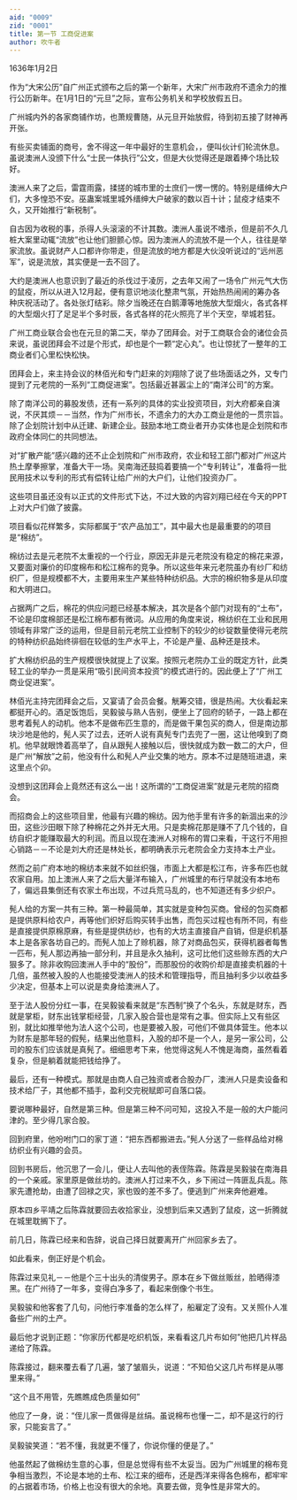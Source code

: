 ```yaml
---
aid: "0009"
zid: "0001"
title: 第一节 工商促进案
author: 吹牛者
---
```


1636年1月2日

作为“大宋公历”自广州正式颁布之后的第一个新年，大宋广州市政府不遗余力的推行公历新年。在1月1日的“元旦”之际，宣布公务机关和学校放假五日。

广州城内外的各家商铺作坊，也萧规曹随，从元旦开始放假，待到初五接了财神再开张。

有些买卖铺面的商号，舍不得这一年中最好的生意机会，，便叫伙计们轮流休息。虽说澳洲人没颁下什么“士民一体执行”公文，但是大伙觉得还是跟着捧个场比较好。

澳洲人来了之后，雷霆雨露，揉搓的城市里的士庶们一愣一愣的。特别是缙绅大户们，大多惶恐不安。巫蛊案城里城外缙绅大户破家的数以百十计；鼠疫才结束不久，又开始推行“新税制”。

自古因为收税的事，杀得人头滚滚的不计其数。澳洲人虽说不嗜杀，但是前不久几桩大案里动辄“流放”也让他们胆颤心惊。因为澳洲人的流放不是一个人，往往是举家流放。虽说财产人口都许你带走，但是流放的地方都是大伙没听说过的“远州恶军”，说是流放，其实便是一去不回了。

大约是澳洲人也意识到了最近的杀伐过于凌厉，之去年又闹了一场令广州元气大伤的鼠疫，所以从进入12月起，便有意识地淡化整肃气氛，开始热热闹闹的筹办各种庆祝活动了。各处张灯结彩。除夕当晚还在白鹅潭等地施放大型烟火，各式各样的大型烟火打了足足半个多时辰，各式各样的花火照亮了半个天空，举城若狂。

广州工商业联合会也在元旦的第二天，举办了团拜会。对于工商联合会的诸位会员来说，虽说团拜会不过是个形式，却也是个一颗“定心丸”。也让惊扰了一整年的工商业者们心里松快松快。

团拜会上，来主持会议的林佰光和专门赶来的刘翔除了说了些场面话之外，又专门提到了元老院的一系列“工商促进案”。包括最近甚嚣尘上的“南洋公司”的方案。

除了南洋公司的募股发债，还有一系列的具体的实业投资项目，刘大府都亲自演说，不厌其烦－－当然，作为广州市长，不遗余力的大办工商业是他的一贯宗旨。除了企划院计划中从迁建、新建企业。鼓励本地工商业者开办实体也是企划院和市政府全体同仁的共同想法。

对“扩散产能”感兴趣的还不止企划院和广州市政府，农业和轻工部门都对广州这片热土摩拳擦掌，准备大干一场。吴南海还鼓捣着要搞一个“专利转让”，准备将一批民用技术以专利的形式有偿转让给广州的大户们，让他们投资办厂。

这些项目虽还没有以正式的文件形式下达，不过大致的内容刘翔已经在今天的PPT上对大户们做了披露。

项目看似花样繁多，实际都属于“农产品加工”，其中最大也是最重要的的项目是“棉纺”。

棉纺过去是元老院不太重视的一个行业，原因无非是元老院没有稳定的棉花来源，又要面对廉价的印度棉布和松江棉布的竞争。所以这些年来元老院虽办有纱厂和纺织厂，但是规模都不大，主要用来生产某些特种纺织品。大宗的棉织物多是从印度和大明进口。

占据两广之后，棉花的供应问题已经基本解决，其次是各个部门对现有的“土布”，不论是印度棉部还是松江棉布都有微词。从应用的角度来说，棉纺织在工业和民用领域有非常广泛的运用，但是目前元老院工业控制下的较少的纱锭数量使得元老院的特种纺织品始终徘徊在较低的生产水平上，不论是产量、品种还是技术。

扩大棉纺织品的生产规模很快就提上了议案。按照元老院办工业的既定方针，此类轻工业的举办一贯是采用“吸引民间资本投资”的模式进行的。因此便上了“广州工商业促进案”。

林佰光主持完团拜会之后，又宴请了会员会餐。觥筹交错，很是热闹。大伙看起来都挺开心的。酒足饭饱后，吴毅骏与熟人告别，便坐上了回府的轿子，一路上都在思考着髡人的动机。他本不是做布匹生意的，而是做干果包买的商人，但是南边那块沙地是他的，髡人买了过去，还听人说有真髡专门去兜了一圈，这让他嗅到了商机。他早就眼馋着高举了，自从跟髡人接触以后，很快就成为数一数二的大户，但是广州“解放”之前，他没有什么和髡人产业交集的地方。原本不过是随班进退，来这里点个卯。

没想到这团拜会上竟然还有这么一出！这所谓的“工商促进案”就是元老院的招商会。

而招商会上的这些项目里，他最有兴趣的棉纺。因为他手里有许多的新涸出来的沙田，这些沙田眼下除了种棉花之外并无大用。只是卖棉花那是赚不了几个钱的，自纺自织才能赚取最大的利润。而且以现在澳洲人对棉布的胃口来看，干这行不用担心销路－－不论是刘大府还是林处长，都明确表示元老院会全力支持本土产业。

然而之前广府本地的棉纺本来就不如丝织强，市面上大都是松江布，许多布匹也就农家自用。加上澳洲人来了之后大量洋布输入，广州城里的布行早就没有本地布了，偏远县集倒还有农家土布出现，不过兵荒马乱的，也不知道还有多少织户。

髡人给的方案一共有三种。第一种最简单，其实就是变种包买商。曾经的包买商都是提供原料给农户，再等他们织好后购买转手出售，而包买过程也有所不同，有些是直接提供原棉原麻，有些是提供纺纱，也有的大坊主直接自产自销，但是织机基本上是各家各坊自己的。而髡人加上了赊机器，除了对商品包买，获得机器者每售一匹布，髡人那边再抽一部分利，并且是永久抽利，这可比他们这些赊东西的大户狠多了。除非收购回澳洲人手中的“股份”，而那股份的收购价却是直接卖机器的十几倍，虽然被入股的人也能接受澳洲人的技术和管理指导，而且抽利多少以收益多少决定，但基本上可以说是卖身给澳洲人了。

至于法人股份分红一事，在吴毅骏看来就是“东西制”换了个名头，东就是财东，西就是掌柜，财东出钱掌柜经营，几家入股合营也是常有之事。但实际上又有些区别，就比如推举他为法人这个公司，也是要被入股，可他们不做具体营生。他本以为财东是那年轻的假髡，结果出他意料，入股的却不是一个人，是另一家公司，公司的股东们应该就是真髡了。细细思考下来，他觉得这髡人不愧是海商，虽然看着复杂，但是躺着就能把钱给挣了。

最后，还有一种模式。那就是由商人自己独资或者合股办厂，澳洲人只是卖设备和技术给厂子，其他都不插手，盈利交完税赋即可自落口袋。

要说哪种最好，自然是第三种。但是第三种不问可知，这投入不是一般的大户能问津的。至少得几家合股。

回到府里，他吩咐门口的家丁道：“把东西都搬进去。”髡人分送了一些样品给对棉纺织业有兴趣的会员。

回到书房后，他沉思了一会儿，便让人去叫他的表侄陈霖。陈霖是吴毅骏在南海县的一个亲戚。家里原是做丝坊的。澳洲人打过来不久，乡下闹过一阵匪乱兵乱。陈家先遭抢劫，由遭了回禄之灾，家也毁的差不多了。便逃到广州来奔他避难。



原本四乡平靖之后陈霖就要回去收拾家业，没想到后来又遇到了鼠疫，这一折腾就在城里耽搁下了。

前几日，陈霖已经来和告辞，说自己择日就要离开广州回家乡去了。

如此看来，倒正好是个机会。

陈霖过来见礼－－他是个三十出头的清俊男子。原本在乡下做丝贩丝，脸晒得漆黑。在广州待了一年多，变得白净多了，看起来倒像个书生。

吴毅骏和他客套了几句，问他行李准备的怎么样了，船雇定了没有。又关照仆人准备些广州的土产。

最后他才说到正题：“你家历代都是吃织机饭，来看看这几片布如何”他把几片样品递给了陈霖。

陈霖接过，翻来覆去看了几遍，皱了皱眉头，说道：“不知伯父这几片布样是从哪里来得。”

“这个且不用管，先瞧瞧成色质量如何”

他应了一身，说：“侄儿家一贯做得是丝绢。虽说棉布也懂一二，却不是这行的行家，只能妄言了。”

吴毅骏笑道：“若不懂，我就更不懂了，你说你懂的便是了。”

他虽然起了做棉纺生意的心事，但是总觉得有些不太妥当。因为广州城里的棉布竞争相当激烈，不论是本地的土布、松江来的细布，还是西洋来得各色棉布，都牢牢的占据着市场，价格上也没有很大的余地。真要去做，竞争性是非常大的。

